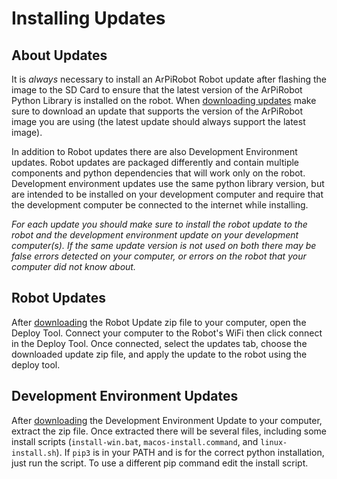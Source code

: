 # Installing Updates

## About Updates
It is *always* necessary to install an ArPiRobot Robot update after flashing the image to the SD Card to ensure that the latest version of the ArPiRobot Python Library is installed on the robot. When [downloading updates](../downloads.md) make sure to download an update that supports the version of the ArPiRobot image you are using (the latest update should always support the latest image).

In addition to Robot updates there are also Development Environment updates. Robot updates are packaged differently and contain multiple components and python dependencies that will work only on the robot. Development environment updates use the same python library version, but are intended to be installed on your development computer and require that the development computer be connected to the internet while installing.

*For each update you should make sure to install the robot update to the robot and the development environment update on your development computer(s). If the same update version is not used on both there may be false errors detected on your computer, or errors on the robot that your computer did not know about.*

## Robot Updates
After [downloading](../downloads.md) the Robot Update zip file to your computer, open the Deploy Tool. Connect your computer to the Robot's WiFi then click connect in the Deploy Tool. Once connected, select the updates tab, choose the downloaded update zip file, and apply the update to the robot using the deploy tool.

## Development Environment Updates
After [downloading](../downloads.md) the Development Environment Update to your computer, extract the zip file. Once extracted there will be several files, including some install scripts (`install-win.bat`, `macos-install.command`, and `linux-install.sh`). If `pip3` is in your PATH and is for the correct python installation, just run the script. To use a different pip command edit the install script.